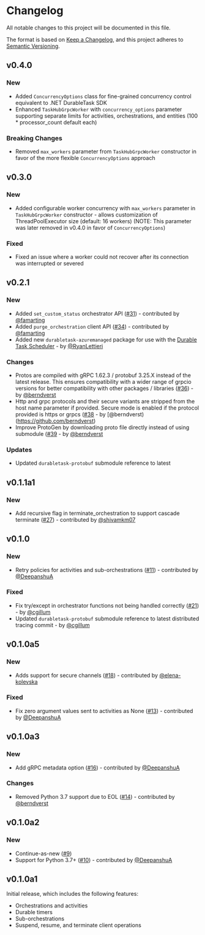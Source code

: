 # Changelog

All notable changes to this project will be documented in this file.

The format is based on [Keep a Changelog](https://keepachangelog.com/en/1.0.0/),
and this project adheres to [Semantic Versioning](https://semver.org/spec/v2.0.0.html).

## v0.4.0

### New

- Added `ConcurrencyOptions` class for fine-grained concurrency control equivalent to .NET DurableTask SDK
- Enhanced `TaskHubGrpcWorker` with `concurrency_options` parameter supporting separate limits for activities, orchestrations, and entities (100 * processor_count default each)

### Breaking Changes

- Removed `max_workers` parameter from `TaskHubGrpcWorker` constructor in favor of the more flexible `ConcurrencyOptions` approach

## v0.3.0

### New

- Added configurable worker concurrency with `max_workers` parameter in `TaskHubGrpcWorker` constructor - allows customization of ThreadPoolExecutor size (default: 16 workers) (NOTE: This parameter was later removed in v0.4.0 in favor of `ConcurrencyOptions`)

### Fixed

- Fixed an issue where a worker could not recover after its connection was interrupted or severed

## v0.2.1

### New

- Added `set_custom_status` orchestrator API ([#31](https://github.com/microsoft/durabletask-python/pull/31)) - contributed by [@famarting](https://github.com/famarting)
- Added `purge_orchestration` client API ([#34](https://github.com/microsoft/durabletask-python/pull/34)) - contributed by [@famarting](https://github.com/famarting)
- Added new `durabletask-azuremanaged` package for use with the [Durable Task Scheduler](https://learn.microsoft.com/azure/azure-functions/durable/durable-task-scheduler/durable-task-scheduler) - by [@RyanLettieri](https://github.com/RyanLettieri)

### Changes

- Protos are compiled with gRPC 1.62.3 / protobuf 3.25.X instead of the latest release. This ensures compatibility with a wider range of grpcio versions for better compatibility with other packages / libraries ([#36](https://github.com/microsoft/durabletask-python/pull/36)) - by [@berndverst](https://github.com/berndverst)
- Http and grpc protocols and their secure variants are stripped from the host name parameter if provided. Secure mode is enabled if the protocol provided is https or grpcs ([#38](https://github.com/microsoft/durabletask-python/pull/38) - by [@berndverst)(https://github.com/berndverst)
- Improve ProtoGen by downloading proto file directly instead of using submodule ([#39](https://github.com/microsoft/durabletask-python/pull/39) - by [@berndverst](https://github.com/berndverst)

### Updates

- Updated `durabletask-protobuf` submodule reference to latest

## v0.1.1a1

### New

- Add recursive flag in terminate_orchestration to support cascade terminate ([#27](https://github.com/microsoft/durabletask-python/pull/27)) - contributed by [@shivamkm07](https://github.com/shivamkm07)

## v0.1.0

### New

- Retry policies for activities and sub-orchestrations ([#11](https://github.com/microsoft/durabletask-python/pull/11)) - contributed by [@DeepanshuA](https://github.com/DeepanshuA)

### Fixed

- Fix try/except in orchestrator functions not being handled correctly ([#21](https://github.com/microsoft/durabletask-python/pull/21)) - by [@cgillum](https://github.com/cgillum)
- Updated `durabletask-protobuf` submodule reference to latest distributed tracing commit - by [@cgillum](https://github.com/cgillum)

## v0.1.0a5

### New

- Adds support for secure channels ([#18](https://github.com/microsoft/durabletask-python/pull/18)) - contributed by [@elena-kolevska](https://github.com/elena-kolevska)

### Fixed

- Fix zero argument values sent to activities as None ([#13](https://github.com/microsoft/durabletask-python/pull/13)) - contributed by [@DeepanshuA](https://github.com/DeepanshuA)

## v0.1.0a3

### New

- Add gRPC metadata option ([#16](https://github.com/microsoft/durabletask-python/pull/16)) - contributed by [@DeepanshuA](https://github.com/DeepanshuA)

### Changes

- Removed Python 3.7 support due to EOL ([#14](https://github.com/microsoft/durabletask-python/pull/14)) - contributed by [@berndverst](https://github.com/berndverst)

## v0.1.0a2

### New

- Continue-as-new ([#9](https://github.com/microsoft/durabletask-python/pull/9))
- Support for Python 3.7+ ([#10](https://github.com/microsoft/durabletask-python/pull/10)) - contributed by [@DeepanshuA](https://github.com/DeepanshuA)

## v0.1.0a1

Initial release, which includes the following features:

- Orchestrations and activities
- Durable timers
- Sub-orchestrations
- Suspend, resume, and terminate client operations
